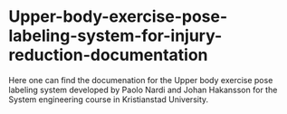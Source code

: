 # Upper-body-exercise-pose-labeling-system-for-injury-reduction-documentation
Here one can find the documenation for the Upper body exercise pose labeling system developed by Paolo Nardi and Johan Hakansson
for the System engineering course in Kristianstad University.
